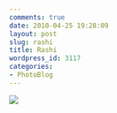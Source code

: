 ```yaml
---
comments: true
date: 2010-04-25 19:28:09
layout: post
slug: rashi
title: Rashi
wordpress_id: 3117
categories:
- PhotoBlog
---
```


![](http://ryanfitzer.com/main/wp-content/uploads/2010/04/2010-02-26-at-13-59-35.jpg)
